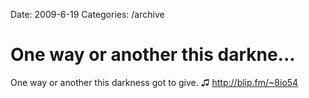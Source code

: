 Date: 2009-6-19
Categories: /archive

# One way or another this darkne...

One way or another this darkness got to give. ♫ <a href="http://blip.fm/~8io54" rel="nofollow">http://blip.fm/~8io54</a>
